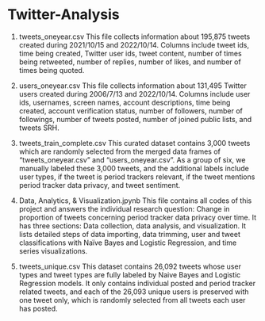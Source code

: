 # Twitter-Analysis

1.	tweets_oneyear.csv
This file collects information about 195,875 tweets created during 2021/10/15 and 2022/10/14. Columns include tweet ids, time being created, Twitter user ids, tweet content, number of times being retweeted, number of replies, number of likes, and number of times being quoted.

2.	users_oneyear.csv
This file collects information about 131,495 Twitter users created during 2006/7/13 and 2022/10/14. Columns include user ids, usernames, screen names, account descriptions, time being created, account verification status, number of followers, number of followings, number of tweets posted, number of joined public lists, and tweets SRH.

3.	tweets_train_complete.csv
This curated dataset contains 3,000 tweets which are randomly selected from the merged data frames of “tweets_oneyear.csv” and “users_oneyear.csv”. As a group of six, we manually labeled these 3,000 tweets, and the additional labels include user types, if the tweet is period trackers relevant, if the tweet mentions period tracker data privacy, and tweet sentiment.

4.	Data, Analytics, & Visualization.jpynb
This file contains all codes of this project and answers the individual research question: Change in proportion of tweets concerning period tracker data privacy over time. It has three sections: Data collection, data analysis, and visualization. It lists detailed steps of data importing, data trimming, user and tweet classifications with Naïve Bayes and Logistic Regression, and time series visualizations.

5. tweets_unique.csv
This dataset contains 26,092 tweets whose user types and tweet types are fully labeled by Naive Bayes and Logistic Regression models. It only contains individual posted and period tracker related tweets, and each of the 26,093 unique users is preserved with one tweet only, which is randomly selected from all tweets each user has posted.

